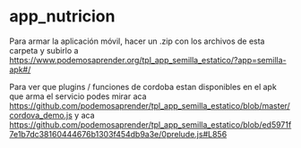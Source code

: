 # app_nutricion

Para armar la aplicación móvil, hacer un .zip con los archivos de esta carpeta y subirlo a https://www.podemosaprender.org/tpl_app_semilla_estatico/?app=semilla-apk#/


Para ver que plugins / funciones de cordoba estan disponibles en el apk que arma el servicio podes mirar aca https://github.com/podemosaprender/tpl_app_semilla_estatico/blob/master/cordova_demo.js y aca https://github.com/podemosaprender/tpl_app_semilla_estatico/blob/ed5971f7e1b7dc38160444676b1303f454db9a3e/0prelude.js#L856
